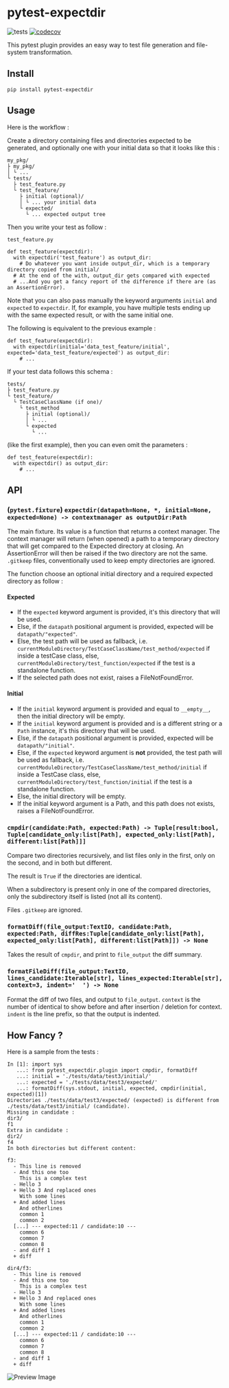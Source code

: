 # pytest-expectdir

![tests](https://github.com/hl037/pytest-expectdir/actions/workflows/tests.yml/badge.svg)
[![codecov](https://codecov.io/gh/hl037/pytest-expectdir/branch/master/graph/badge.svg?token=IEML9TAP59)](https://codecov.io/gh/hl037/pytest-expectdir)

This pytest plugin provides an easy way to test file generation and file-system transformation.

## Install

```
pip install pytest-expectdir
```

## Usage

Here is the workflow :

Create a directory containing files and directories expected to be generated, and optionally one with your initial data so that it looks like this :

```
my_pkg/
├ my_pkg/
│ └ ...
└ tests/
  ├ test_feature.py
  └ test_feature/
    ├ initial (optional)/
    │ └ ... your initial data
    └ expected/
      └ ... expected output tree

```

Then you write your test as follow :

`test_feature.py`
```
def test_feature(expectdir):
  with expectdir('test_feature') as output_dir:
    # Do whatever you want inside output_dir, which is a temporary directory copied from initial/
  # At the end of the with, output_dir gets compared with expected
  # ...And you get a fancy report of the difference if there are (as an AssertionError).
```

Note that you can also pass manually the keyword arguments `initial` and `expected` to `expectdir`. If, for example, you have multiple tests ending up with the same expected result, or with the same initial one.

The following is equivalent to the previous example : 

```
def test_feature(expectdir):
  with expectdir(initial='data_test_feature/initial', expected='data_test_feature/expected') as output_dir:
    # ...
```


If your test data follows this schema :

```
tests/
├ test_feature.py
└ test_feature/
  └ TestCaseClassName (if one)/
    └ test_method
      ├ initial (optional)/
      │ └ ...
      └ expected
        └ ...
```

(like the first example), then you can even omit the parameters :

```
def test_feature(expectdir):
  with expectdir() as output_dir:
    # ...
```

## API

### (`pytest.fixture`) `expectdir(datapath=None, *, initial=None, expected=None) -> contextmanager as outputDir:Path`

The main fixture. Its value is a function that returns a context manager. The context manager will return (when opened) a path to a temporary directory that will get compared to the Expected directory at closing. An AssertionError will then be raised if the two directory are not the same. `.gitkeep` files, conventionally used to keep empty directories are ignored.

The function choose an optional initial directory and a required expected directory as follow :

#### Expected
* If the `expected` keyword argument is provided, it's this directory that will be used.
* Else, if the `datapath` positional argument is provided, expected will be `datapath/"expected"`.
* Else, the test path will be used as fallback, i.e. `currentModuleDirectory/TestCaseClassName/test_method/expected` if inside a testCase class, else, `currentModuleDirectory/test_function/expected` if the test is a standalone function.
* If the selected path does not exist, raises a FileNotFoundError.

#### Initial
* If the `initial` keyword argument is provided and equal to `__empty__`, then the initial directory will be empty.
* If the `initial` keyword argument is provided and is a different string or a `Path` instance, it's this directory that will be used.
* Else, if the `datapath` positional argument is provided, expected will be `datapath/"initial"`.
* Else, if the `expected` keyword argument is **not** provided, the test path will be used as fallback, i.e. `currentModuleDirectory/TestCaseClassName/test_method/initial` if inside a TestCase class, else, `currentModuleDirectory/test_function/initial` if the test is a standalone function.
* Else, the initial directory will be empty.
* If the initial keyword argument is a Path, and this path does not exists, raises a FileNotFoundError.

### `cmpdir(candidate:Path, expected:Path) -> Tuple[result:bool, Tuple[candidate_only:list[Path], expected_only:list[Path], different:list[Path]]]`

Compare two directories recursively, and list files only in the first, only on the second, and in both but different.

The result is `True` if the directories are identical.

When a subdirectory is present only in one of the compared directories, only the subdirectory itself is listed (not all its content).

Files `.gitkeep` are ignored.

### `formatDiff(file_output:TextIO, candidate:Path, expected:Path, diffRes:Tuple[candidate_only:list[Path], expected_only:list[Path], different:list[Path]]) -> None`

Takes the result of `cmpdir`, and print to `file_output` the diff summary.

### `formatFileDiff(file_output:TextIO, lines_candidate:Iterable[str], lines_expected:Iterable[str], context=3, indent='  ') -> None`

Format the diff of two files, and output to `file_output`. `context` is the number of identical to show before and after insertion / deletion for context. `indent` is the line prefix, so that the output is indented.


## How Fancy ?

Here is a sample from the tests : 

```
In [1]: import sys
   ...: from pytest_expectdir.plugin import cmpdir, formatDiff
   ...: initial = './tests/data/test3/initial/'
   ...: expected = './tests/data/test3/expected/'
   ...: formatDiff(sys.stdout, initial, expected, cmpdir(initial, expected)[1])
Directories ./tests/data/test3/expected/ (expected) is different from ./tests/data/test3/initial/ (candidate).
Missing in candidate :
dir3/
f1
Extra in candidate :
dir2/
f4
In both directories but different content:

f3:
  - This line is removed
  - And this one too
    This is a complex test
  - Hello 3
  + Hello 3 And replaced ones
    With some lines
  + And added lines
    And otherlines
    common 1
    common 2
  [...] --- expected:11 / candidate:10 ---
    common 6
    common 7
    common 8
  - and diff 1
  + diff

dir4/f3:
  - This line is removed
  - And this one too
    This is a complex test
  - Hello 3
  + Hello 3 And replaced ones
    With some lines
  + And added lines
    And otherlines
    common 1
    common 2
  [...] --- expected:11 / candidate:10 ---
    common 6
    common 7
    common 8
  - and diff 1
  + diff
```

![Preview Image](https://github.com/hl037/pytest-expectdir/blob/master/screenshot.png?raw=true)

